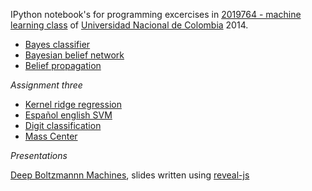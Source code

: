 IPython notebook's for programming excercises in [2019764 - machine learning class](https://sites.google.com/a/unal.edu.co/machine-learning-2014-2/) of [Universidad Nacional de Colombia](http://unal.edu.co) 2014.

- [Bayes classifier](http://nbviewer.ipython.org/github/jaundavid/2019764/blob/master/ssierral_jduchuvog_assign2.ipynb)
- [Bayesian belief network](http://nbviewer.ipython.org/github/jaundavid/2019764/blob/master/Bayesian%20Belief%20Network.ipynb)
- [Belief propagation](http://nbviewer.ipython.org/github/jaundavid/2019764/blob/master/Belief%20Propagation.ipynb)

*Assignment three*

- [Kernel ridge regression](http://nbviewer.ipython.org/github/jaundavid/2019764/blob/master/Kernel%20ridge-regression.ipynb)
- [Español english SVM](http://nbviewer.ipython.org/github/jaundavid/2019764/blob/master/EnglishSpanish-svm.ipynb)
- [Digit classification](http://nbviewer.ipython.org/github/jaundavid/2019764/blob/master/Digit%20classification.ipynb)
- [Mass Center](http://nbviewer.ipython.org/github/jaundavid/2019764/blob/master/Mass%20center.ipynb)


*Presentations*

[Deep Boltzmannn Machines](http://jaundavid.github.io/DBM), slides written using [reveal-js](https://github.com/hakimel/reveal.js)
